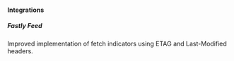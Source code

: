 
#### Integrations
##### Fastly Feed
Improved implementation of fetch indicators using ETAG and Last-Modified headers.

